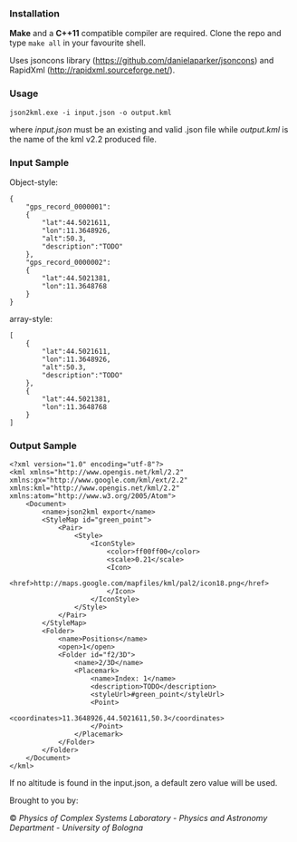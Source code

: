 ### Installation
**Make** and a **C++11** compatible compiler are required. Clone the repo and type ``make all`` in your favourite shell.

Uses jsoncons library (https://github.com/danielaparker/jsoncons) and RapidXml (http://rapidxml.sourceforge.net/).

### Usage
```
json2kml.exe -i input.json -o output.kml 
```
where *input.json* must be an existing and valid .json file while *output.kml* is the name of the kml v2.2 produced file.


### Input Sample

Object-style:
```
{
    "gps_record_0000001":
    {
        "lat":44.5021611,
        "lon":11.3648926,
        "alt":50.3,
        "description":"TODO"
    },
    "gps_record_0000002":
    {
        "lat":44.5021381,
        "lon":11.3648768
    }
}
```
array-style:
```
[
    {
        "lat":44.5021611,
        "lon":11.3648926,
        "alt":50.3,
        "description":"TODO"
    },
    {
        "lat":44.5021381,
        "lon":11.3648768
    }
]
```

### Output Sample
```
<?xml version="1.0" encoding="utf-8"?>
<kml xmlns="http://www.opengis.net/kml/2.2" xmlns:gx="http://www.google.com/kml/ext/2.2" xmlns:kml="http://www.opengis.net/kml/2.2" xmlns:atom="http://www.w3.org/2005/Atom">
	<Document>
		<name>json2kml export</name>
		<StyleMap id="green_point">
			<Pair>
				<Style>
					<IconStyle>
						<color>ff00ff00</color>
						<scale>0.21</scale>
						<Icon>
							<href>http://maps.google.com/mapfiles/kml/pal2/icon18.png</href>
						</Icon>
					</IconStyle>
				</Style>
			</Pair>
		</StyleMap>
		<Folder>
			<name>Positions</name>
			<open>1</open>
			<Folder id="f2/3D">
				<name>2/3D</name>
				<Placemark>
					<name>Index: 1</name>
					<description>TODO</description>
					<styleUrl>#green_point</styleUrl>
					<Point>
						<coordinates>11.3648926,44.5021611,50.3</coordinates>
					</Point>
				</Placemark>
			</Folder>
		</Folder>
	</Document>
</kml>
```

If no altitude is found in the input.json, a default zero value will be used.


Brought to you by:

&copy; _Physics of Complex Systems Laboratory - Physics and Astronomy Department - University of Bologna_
